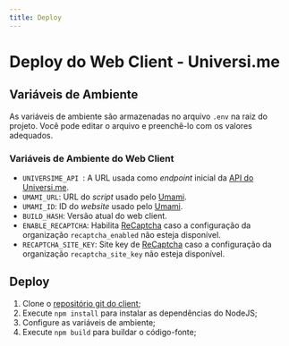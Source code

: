 ```yaml
---
title: Deploy
---
```

# Deploy do Web Client - Universi.me
## Variáveis de Ambiente
As variáveis de ambiente são armazenadas no arquivo `.env` na raiz do projeto. Você pode editar o arquivo e preenchê-lo com os valores adequados.

### Variáveis de Ambiente do Web Client
- `UNIVERSIME_API `: A URL usada como _endpoint_ inicial da [API do Universi.me](https://github.com/universi-me/universi-api).
- `UMAMI_URL`: URL do _script_ usado pelo [Umami](https://umami.is/).
- `UMAMI_ID`: ID do _website_ usado pelo [Umami](https://umami.is/).
- `BUILD_HASH`: Versão atual do web client.
- `ENABLE_RECAPTCHA`: Habilita [ReCaptcha](https://developers.google.com/recaptcha) caso a configuração da organização `recaptcha_enabled` não esteja disponível.
- `RECAPTCHA_SITE_KEY`: Site key de [ReCaptcha](https://developers.google.com/recaptcha) caso a configuração da organização `recaptcha_site_key` não esteja disponível.

## Deploy
1. Clone o [repositório git do client](https://github.com/universi-me/universi-front);
1. Execute `npm install` para instalar as dependências do NodeJS;
1. Configure as variáveis de ambiente;
1. Execute `npm build` para buildar o código-fonte;
